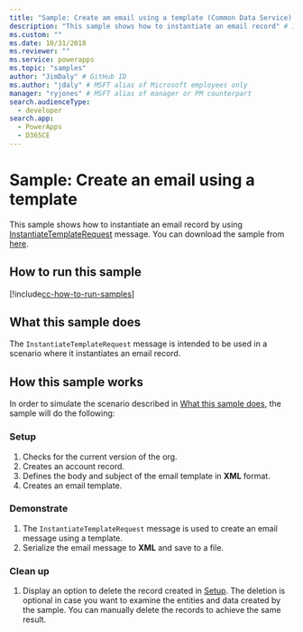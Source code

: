 ```yaml
---
title: "Sample: Create am email using a template (Common Data Service) | Microsoft Docs" # Intent and product brand in a unique string of 43-59 chars including spaces
description: "This sample shows how to instantiate an email record" # 115-145 characters including spaces. This abstract displays in the search result.
ms.custom: ""
ms.date: 10/31/2018
ms.reviewer: ""
ms.service: powerapps
ms.topic: "samples"
author: "JimDaly" # GitHub ID
ms.author: "jdaly" # MSFT alias of Microsoft employees only
manager: "ryjones" # MSFT alias of manager or PM counterpart
search.audienceType: 
  - developer
search.app: 
  - PowerApps
  - D365CE
---
```

# Sample: Create an email using a template

This sample shows how to instantiate an email record by using [InstantiateTemplateRequest](https://docs.microsoft.com/dotnet/api/microsoft.crm.sdk.messages.instantiatetemplaterequest?view=dynamics-general-ce-9) message. You can download the sample from [here](https://github.com/Microsoft/PowerApps-Samples/tree/master/cds/orgsvc/C%23/EmailTemplate). 

## How to run this sample

[!include[cc-how-to-run-samples](../../includes/cc-how-to-run-samples.md)]

## What this sample does

The `InstantiateTemplateRequest` message is intended to be used in a scenario where it instantiates an email record.

## How this sample works

In order to simulate the scenario described in [What this sample does](#what-this-sample-does), the sample will do the following:

### Setup

1. Checks for the current version of the org.
1. Creates an account record. 
2. Defines the body and subject of the email template in **XML** format.
3. Creates an email template.

### Demonstrate

1. The `InstantiateTemplateRequest` message is used to create an email message using a template. 
2. Serialize the email message to **XML** and save to a file.


### Clean up

1. Display an option to delete the record created in [Setup](#setup).
    The deletion is optional in case you want to examine the entities and data created by the sample. You can manually delete the records to achieve the same result.
